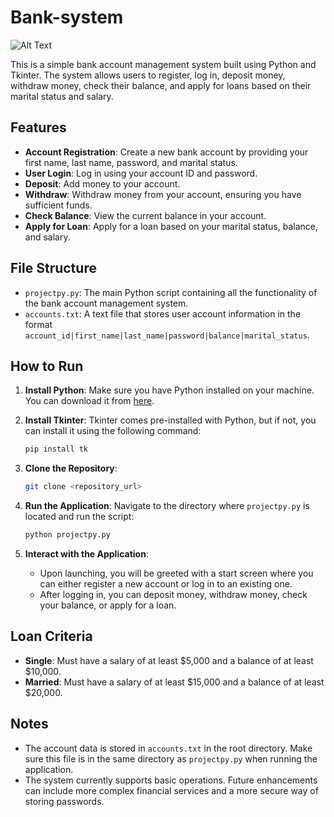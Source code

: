 # Bank-system
![Alt Text](https://raw.githubusercontent.com/kareem-hijjawi/portfoliomedia/main/bankaccount.gif)

This is a simple bank account management system built using Python and Tkinter. The system allows users to register, log in, deposit money, withdraw money, check their balance, and apply for loans based on their marital status and salary.

## Features

- **Account Registration**: Create a new bank account by providing your first name, last name, password, and marital status.
- **User Login**: Log in using your account ID and password.
- **Deposit**: Add money to your account.
- **Withdraw**: Withdraw money from your account, ensuring you have sufficient funds.
- **Check Balance**: View the current balance in your account.
- **Apply for Loan**: Apply for a loan based on your marital status, balance, and salary.

## File Structure

- `projectpy.py`: The main Python script containing all the functionality of the bank account management system.
- `accounts.txt`: A text file that stores user account information in the format `account_id|first_name|last_name|password|balance|marital_status`.

## How to Run

1. **Install Python**: Make sure you have Python installed on your machine. You can download it from [here](https://www.python.org/downloads/).

2. **Install Tkinter**: Tkinter comes pre-installed with Python, but if not, you can install it using the following command:
    ```bash
    pip install tk
    ```

3. **Clone the Repository**:
    ```bash
    git clone <repository_url>
    ```

4. **Run the Application**:
    Navigate to the directory where `projectpy.py` is located and run the script:
    ```bash
    python projectpy.py
    ```

5. **Interact with the Application**:
    - Upon launching, you will be greeted with a start screen where you can either register a new account or log in to an existing one.
    - After logging in, you can deposit money, withdraw money, check your balance, or apply for a loan.

## Loan Criteria

- **Single**: Must have a salary of at least $5,000 and a balance of at least $10,000.
- **Married**: Must have a salary of at least $15,000 and a balance of at least $20,000.

## Notes

- The account data is stored in `accounts.txt` in the root directory. Make sure this file is in the same directory as `projectpy.py` when running the application.
- The system currently supports basic operations. Future enhancements can include more complex financial services and a more secure way of storing passwords.

